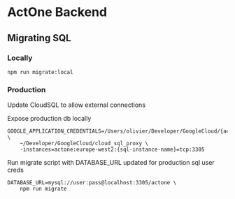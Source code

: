 # ActOne Backend

## Migrating SQL

### Locally

```
npm run migrate:local
```

### Production

Update CloudSQL to allow external connections

Expose production db locally
```
GOOGLE_APPLICATION_CREDENTIALS=/Users/olivier/Developer/GoogleCloud/{actone_service_account.json} \
    ~/Developer/GoogleCloud/cloud_sql_proxy \
    -instances=actone:europe-west2:{sql-instance-name}=tcp:3305
```

Run migrate script with DATABASE_URL updated for production sql user creds
```
DATABASE_URL=mysql://user:pass@localhost:3305/actone \
    npm run migrate
```